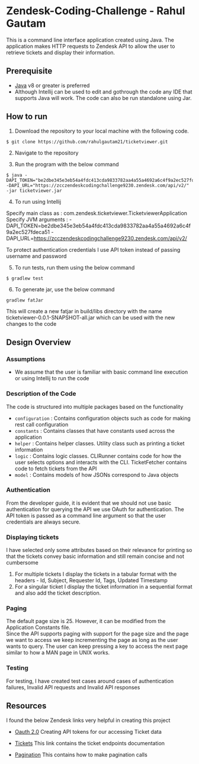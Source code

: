# Zendesk-Coding-Challenge - Rahul Gautam

This is a command line interface application created using Java. The application 
makes HTTP requests to Zendesk API to allow the user to retrieve tickets and display
their information.

## Prerequisite

- [Java](https://www.java.com/download/ie_manual.jsp) v8 or greater is preferred
- Although Intellij can be used to edit and gothrough the code any IDE that supports Java will work. The code 
can also be run standalone using Jar.

## How to run

1. Download the repository to your local machine with the following code.

```
$ git clone https://github.com/rahulgautam21/ticketviewer.git
```

2. Navigate to the repository

3. Run the program with the below command

```
$ java -DAPI_TOKEN="be2dbe345e3eb54a4fdc413cda9833782aa4a55a4692a6c4f9a2ec527fdeca51" -DAPI_URL="https://zcczendeskcodingchallenge9230.zendesk.com/api/v2/" -jar ticketviewer.jar
```

4. To run using Intellij   

Specify main class as : com.zendesk.ticketviewer.TicketviewerApplication  
Specify JVM arguments : -DAPI_TOKEN=be2dbe345e3eb54a4fdc413cda9833782aa4a55a4692a6c4f9a2ec527fdeca51  -DAPI_URL=https://zcczendeskcodingchallenge9230.zendesk.com/api/v2/



To protect authentication credentials I use API token instead of passing username and password  

5. To run tests, run them using the below command

```
$ gradlew test 
```

6. To generate jar, use the below command

```
gradlew fatJar
```

This will create a new fatjar in build/libs directory with the name ticketviewer-0.0.1-SNAPSHOT-all.jar which can be
used with the new changes to the code

## Design Overview

### Assumptions
- We assume that the user is familiar with basic command line execution or using Intellij to run the code

### Description of the Code

The code is structured into multiple packages based on the functionality

- ```configuration``` : Contains configuration objects such as code for making rest call configuration
- ```constants``` : Contains classes that have constants used across the application
- ```helper``` : Contains helper classes. Utility class such as printing a ticket information
- ```logic``` : Contains logic classes. CLIRunner contains code for how the user selects options
and interacts with the CLI. TicketFetcher contains code to fetch tickets from the API
- ```model``` : Contains models of how JSONs correspond to Java objects

### Authentication

From the developer guide, it is evident that we should not use basic authentication for 
querying the API we use OAuth for authentication. The API token is passed as a command line 
argument so that the user credentials are always secure.

### Displaying tickets

I have selected only some attributes based on their relevance for printing so that the tickets
convey basic information and still remain concise and not cumbersome
1. For multiple tickets I display the tickets in a tabular format with the headers - Id, Subject, Requester Id, Tags, Updated Timestamp
2. For a singular ticket I display the ticket information in a sequential format and also add the ticket description.

### Paging

The default page size is 25. However, it can be modified from the Application Constants file.  
Since the API supports paging with support for the page size and the page we want to access we keep incrementing the page
as long as the user wants to query. The user can keep pressing a key to access the next page similar to how a MAN page in UNIX works.

### Testing

For testing, I have created test cases around cases of authentication failures, Invalid API requests and Invalid API responses

## Resources

I found the below Zendesk links very helpful in creating this project

- [Oauth 2.0](https://developer.zendesk.com/documentation/ticketing/working-with-oauth/creating-and-using-oauth-tokens-with-the-api)
Creating API tokens for our accessing Ticket data

- [Tickets](https://developer.zendesk.com/api-reference/ticketing/tickets/tickets)
This link contains the ticket endpoints documentation

- [Pagination](https://developer.zendesk.com/rest_api/docs/support/introduction#pagination)
This contains how to make pagination calls